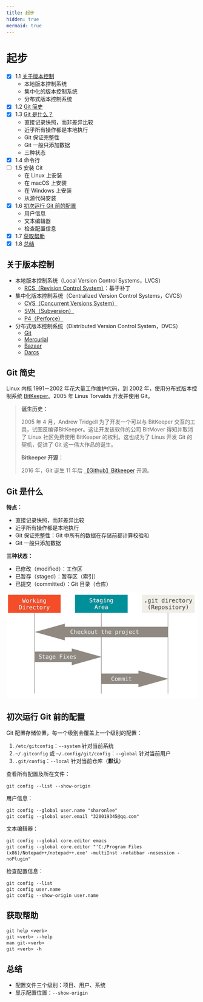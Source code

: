 ```yaml
---
title: 起步
hidden: true
mermaid: true
---
```


# 起步
- [x] 1.1 [关于版本控制](#关于版本控制)
  - 本地版本控制系统
  - 集中化的版本控制系统
  - 分布式版本控制系统
- [x] 1.2 [Git 简史](#Git-简史)
- [x] 1.3 [Git 是什么？](#Git-是什么)
  - 直接记录快照，而非差异比较
  - 近乎所有操作都是本地执行
  - Git 保证完整性
  - Git 一般只添加数据
  - 三种状态
- [x] 1.4 命令行
- [ ] 1.5 安装 Git
  - 在 Linux 上安装
  - 在 macOS 上安装
  - 在 Windows 上安装
  - 从源代码安装
- [x] 1.6 [初次运行 Git 前的配置](#初次运行-Git-前的配置)
  - 用户信息
  - 文本编辑器
  - 检查配置信息
- [x] 1.7 [获取帮助](#获取帮助)
- [x] 1.8 [总结](#总结)

## 关于版本控制

- 本地版本控制系统（Local Version Control Systems，LVCS）
  - [RCS（Revision Control System）](https://www.gnu.org/software/rcs/)：基于补丁
- 集中化版本控制系统（Centralized Version Control Systems，CVCS）
  - [CVS（Concurrent Versions System）](http://www.nongnu.org/cvs/)
  - [SVN（Subversion）](http://subversion.apache.org/)
  - [P4（Perforce）](https://www.perforce.com/solutions/version-control)
- 分布式版本控制系统（Distributed Version Control System，DVCS）
  - [Git](https://git-scm.com/)
  - [Mercurial](https://www.mercurial-scm.org/)
  - [Bazaar](http://bazaar.canonical.com/en/)
  - [Darcs](http://darcs.net/)

## Git 简史

Linux 内核 1991－2002 年花大量工作维护代码，到 2002 年，使用分布式版本控制系统 [BitKeeper](http://www.bitkeeper.org/)。2005 年 Linus Torvalds 开发并使用 Git。

> **诞生历史：**
>
> 2005 年 4 月，Andrew Tridgell 为了开发一个可以与 BitKeeper 交互的工具，试图反编译BitKeeper。这让开发该软件的公司 BitMover 得知并取消了 Linux 社区免费使用 BitKeeper 的权利。这也成为了 Linus 开发 Git 的契机，促进了 Git 这一伟大作品的诞生。
>
> **Bitkeeper 开源：**
>
> 2016 年，Git 诞生 11 年后 [【Github】Bitkeeper](https://github.com/bitkeeper-scm/bitkeeper) 开源。

## Git 是什么

**特点：**

- 直接记录快照，而非差异比较
- 近乎所有操作都是本地执行
- Git 保证完整性：Git 中所有的数据在存储前都计算校验和
- Git 一般只添加数据

**三种状态：**

- 已修改（modified）：工作区
- 已暂存（staged）：暂存区（索引）
- 已提交（committed）：Git 目录（仓库）

![工作区、暂存区以及 Git 目录](assets/areas.png)

## 初次运行 Git 前的配置

Git 配置存储位置，每一个级别会覆盖上一个级别的配置：

1. `/etc/gitconfig`：`--system` 针对当前系统
2. `~/.gitconfig` 或 `~/.config/git/config`：`--global` 针对当前用户
3. `.git/config`：`--local` 针对当前仓库（**默认**）

查看所有配置及所在文件：

```shell
git config --list --show-origin
```

用户信息：

```shell
git config --global user.name "sharonlee"
git config --global user.email "320019345@qq.com"
```

文本编辑器：

```shell
git config --global core.editor emacs
git config --global core.editor "'C:/Program Files (x86)/Notepad++/notepad++.exe' -multiInst -notabbar -nosession -noPlugin"
```

检查配置信息：

```shell
git config --list
git config user.name
git config --show-origin user.name
```

## 获取帮助

```shell
git help <verb>
git <verb> --help
man git-<verb>
git <verb> -h
```

## 总结

- 配置文件三个级别：项目、用户、系统
- 显示配置位置：`--show-origin`

